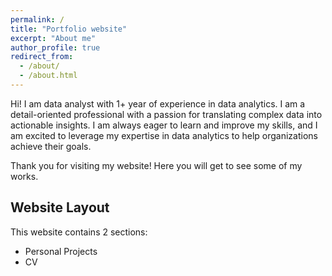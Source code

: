 ```yaml
---
permalink: /
title: "Portfolio website"
excerpt: "About me"
author_profile: true
redirect_from: 
  - /about/
  - /about.html
---
```


Hi! I am data analyst with 1+ year of experience in data analytics. I am a detail-oriented professional with a passion for translating complex data into actionable insights. I am always eager to learn and improve my skills, and I am excited to leverage my expertise in data analytics to help organizations achieve their goals.

Thank you for visiting my website! Here you will get to see some of my works.

Website Layout
------
This website contains 2 sections:
* Personal Projects
* CV

